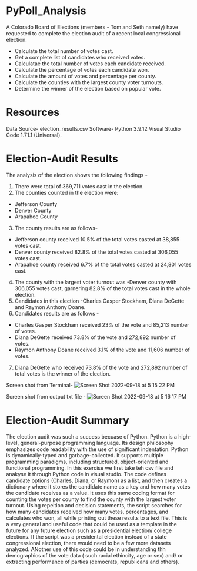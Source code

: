 # PyPoll_Analysis

A Colorado Board of Elections (members - Tom and Seth namely) have requested to complete the election audit of a recent local congressional election.

- Calculate the total number of votes cast.
- Get a complete list of candidates who received votes.
- Calculatae the total number of votes each candidate received.
- Calculate the percentage of votes each candidate won.
- Calculate the amount of votes and percentage per county.
- Calculate the counties with the largest county voter turnouts.
- Determine the winner of the election based on popular vote.

# Resources
Data Source- election_results.csv
Software- Python 3.9.12 Visual Studio Code 1.71.1 (Universal).

# Election-Audit Results
The analysis of the election shows the following findings -

1. There were total of 369,711 votes cast in the election.
2. The counties counted in the election were:
- Jefferson County
- Denver County
- Arapahoe County
3. The county results are as follows-
- Jefferson county received 10.5% of the total votes casted at 38,855 votes cast.
- Denver county received 82.8% of the total votes casted at 306,055 votes cast.
- Arapahoe county received 6.7% of the total votes casted at 24,801 votes cast.
4. The county with the largest voter turnout was -Denver county with 306,055 votes cast, garnering 82.8% of the total votes cast in the whole election.
5. Candidates in this election -Charles Gasper Stockham, Diana DeGette and Raymon Anthony Doane.
6. Candidates results are as follows -
- Charles Gasper Stockham received 23% of the vote and 85,213 number of votes.
- Diana DeGette received 73.8% of the vote and 272,892 number of votes.
- Raymon Anthony Doane received 3.1% of the vote and 11,606 number of votes.
7. Diana DeGette who received 73.8% of the vote and 272,892 number of total votes is the winner of the election.

Screen shot from Terminal-
![Screen Shot 2022-09-18 at 5 15 22 PM](https://user-images.githubusercontent.com/110873947/190933319-43eaff20-6a9c-4575-abdd-82f99d41ba33.png)

Screen shot from output txt file -
![Screen Shot 2022-09-18 at 5 16 17 PM](https://user-images.githubusercontent.com/110873947/190933338-b63a9754-68aa-467d-b4b8-96c6c11a379b.png)


# Election-Audit Summary
The election audit was such a success becuase of Python.
Python is a high-level, general-purpose programming language. Its design philosophy emphasizes code readability with the use of significant indentation. Python is dynamically-typed and garbage-collected. It supports multiple programming paradigms, including structured, object-oriented and functional programming.
In this exercise we first take teh csv file and anakyse it through Python code in visual studio.
The code defines candidate options (Charles, Diana, or Raymon) as a list, and then creates a dictionary where it stores the candidate name as a key and how many votes the candidate receives as a value. It uses this same coding format for counting the votes per county to find the county with the largest voter turnout. Using repeition and decision statements, the script searches for how many candidates received how many votes, percentages, and calculates who won, all while printing out these results to a text file.
This is a very general and useful code that could be used as a template in the future for any future election such as a presidential election/ college elections. If the script was a presidental election instead of a state congressional election, there would need to be a few more datasets analyzed.
ANother use of this code could be in understanding thh demographics of the vote data ( such racial ethincity, age or sex) and/ or extracting performance of parties (democrats, republicans and others).


